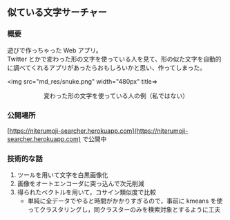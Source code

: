 ## 似ている文字サーチャー

### 概要

遊びで作っちゃった Web アプリ。  
Twitter とかで変わった形の文字を使っている人を見て、形の似た文字を自動的に調べてくれるアプリがあったらおもしろいかと思い、作ってしまった。

<img src="md_res/snuke.png" width="480px" title=>
<div style="text-align: center;">
<caption>変わった形の文字を使っている人の例（私ではない）</caption>
</div>

### 公開場所
[https://niterumoji-searcher.herokuapp.com](https://niterumoji-searcher.herokuapp.com) で公開中

### 技術的な話

1. ツールを用いて文字を白黒画像化
2. 画像をオートエンコーダに突っ込んで次元削減
3. 得られたベクトルを用いて，コサイン類似度で比較
	- 単純に全データでやると時間がかかりすぎるので，事前に kmeans を使ってクラスタリングし，同クラスターのみを検索対象とするように工夫